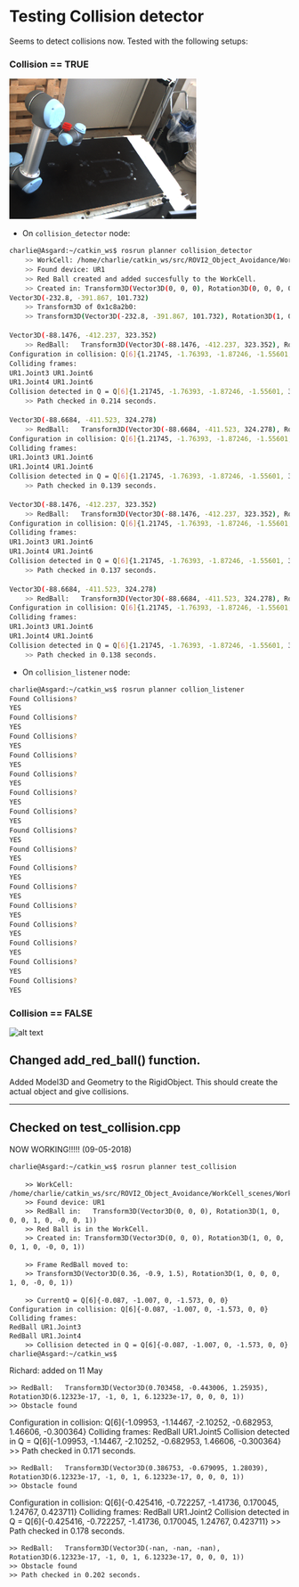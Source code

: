 # Testing Collision detector

Seems to detect collisions now. Tested with the following setups:


### Collision == TRUE

![alt text](collision_1_08.05.2018.png)


 - On `collision_detector` node:

```sh
charlie@Asgard:~/catkin_ws$ rosrun planner collision_detector 
	>> WorkCell: /home/charlie/catkin_ws/src/ROVI2_Object_Avoidance/WorkCell_scenes/WorkStation_2/WC2_Scene.wc.xml
	>> Found device: UR1
	>> Red Ball created and added succesfully to the WorkCell.
	>> Created in: Transform3D(Vector3D(0, 0, 0), Rotation3D(0, 0, 0, 0, 0, 0, 0, 0, 0))
Vector3D(-232.8, -391.867, 101.732)
	>> Transform3D of 0x1c8a2b0:
	>> Transform3D(Vector3D(-232.8, -391.867, 101.732), Rotation3D(1, 0, 0, 0, 1, 0, -0, 0, 1))

Vector3D(-88.1476, -412.237, 323.352)
	>> RedBall:   Transform3D(Vector3D(-88.1476, -412.237, 323.352), Rotation3D(1, 0, 0, 0, 1, 0, -0, 0, 1))
Configuration in collision: Q[6]{1.21745, -1.76393, -1.87246, -1.55601, 3.5312, 0.122671}
Colliding frames: 
UR1.Joint3 UR1.Joint6
UR1.Joint4 UR1.Joint6
Collision detected in Q = Q[6]{1.21745, -1.76393, -1.87246, -1.55601, 3.5312, 0.122671}
	>> Path checked in 0.214 seconds.

Vector3D(-88.6684, -411.523, 324.278)
	>> RedBall:   Transform3D(Vector3D(-88.6684, -411.523, 324.278), Rotation3D(1, 0, 0, 0, 1, 0, -0, 0, 1))
Configuration in collision: Q[6]{1.21745, -1.76393, -1.87246, -1.55601, 3.5312, 0.122671}
Colliding frames: 
UR1.Joint3 UR1.Joint6
UR1.Joint4 UR1.Joint6
Collision detected in Q = Q[6]{1.21745, -1.76393, -1.87246, -1.55601, 3.5312, 0.122671}
	>> Path checked in 0.139 seconds.

Vector3D(-88.1476, -412.237, 323.352)
	>> RedBall:   Transform3D(Vector3D(-88.1476, -412.237, 323.352), Rotation3D(1, 0, 0, 0, 1, 0, -0, 0, 1))
Configuration in collision: Q[6]{1.21745, -1.76393, -1.87246, -1.55601, 3.5312, 0.122671}
Colliding frames: 
UR1.Joint3 UR1.Joint6
UR1.Joint4 UR1.Joint6
Collision detected in Q = Q[6]{1.21745, -1.76393, -1.87246, -1.55601, 3.5312, 0.122671}
	>> Path checked in 0.137 seconds.

Vector3D(-88.6684, -411.523, 324.278)
	>> RedBall:   Transform3D(Vector3D(-88.6684, -411.523, 324.278), Rotation3D(1, 0, 0, 0, 1, 0, -0, 0, 1))
Configuration in collision: Q[6]{1.21745, -1.76393, -1.87246, -1.55601, 3.5312, 0.122671}
Colliding frames: 
UR1.Joint3 UR1.Joint6
UR1.Joint4 UR1.Joint6
Collision detected in Q = Q[6]{1.21745, -1.76393, -1.87246, -1.55601, 3.5312, 0.122671}
	>> Path checked in 0.138 seconds.
```

 - On `collision_listener` node:

```sh
charlie@Asgard:~/catkin_ws$ rosrun planner collion_listener 
Found Collisions?   
YES
Found Collisions?   
YES
Found Collisions?   
YES
Found Collisions?   
YES
Found Collisions?   
YES
Found Collisions?   
YES
Found Collisions?   
YES
Found Collisions?   
YES
Found Collisions?   
YES
Found Collisions?   
YES
Found Collisions?   
YES
Found Collisions?   
YES
Found Collisions?   
YES
Found Collisions?   
YES
Found Collisions?   
YES
Found Collisions?   
YES
```

### Collision == FALSE

![alt text]()

## Changed add\_red\_ball() function.

Added Model3D and Geometry to the RigidObject. This should create the actual object and give collisions.

----------------------------------------------------------------------------------------------------------------------------------------------------------------------------------

## Checked on test\_collision.cpp

NOW WORKING!!!!! (09-05-2018)

```
charlie@Asgard:~/catkin_ws$ rosrun planner test_collision 

	>> WorkCell: /home/charlie/catkin_ws/src/ROVI2_Object_Avoidance/WorkCell_scenes/WorkStation_2_with_ball/WC2_Scene.wc.xml
	>> Found device: UR1
	>> RedBall in:   Transform3D(Vector3D(0, 0, 0), Rotation3D(1, 0, 0, 0, 1, 0, -0, 0, 1))
	>> Red Ball is in the WorkCell.
	>> Created in: Transform3D(Vector3D(0, 0, 0), Rotation3D(1, 0, 0, 0, 1, 0, -0, 0, 1))

	>> Frame RedBall moved to:
	>> Transform3D(Vector3D(0.36, -0.9, 1.5), Rotation3D(1, 0, 0, 0, 1, 0, -0, 0, 1))

	>> CurrentQ = Q[6]{-0.087, -1.007, 0, -1.573, 0, 0}
Configuration in collision: Q[6]{-0.087, -1.007, 0, -1.573, 0, 0}
Colliding frames: 
RedBall UR1.Joint3
RedBall UR1.Joint4
	>> Collision detected in Q = Q[6]{-0.087, -1.007, 0, -1.573, 0, 0}
charlie@Asgard:~/catkin_ws$ 
```



Richard: added on 11 May

	>> RedBall:   Transform3D(Vector3D(0.703458, -0.443006, 1.25935), Rotation3D(6.12323e-17, -1, 0, 1, 6.12323e-17, 0, 0, 0, 1))
	>> Obstacle found
Configuration in collision: Q[6]{-1.09953, -1.14467, -2.10252, -0.682953, 1.46606, -0.300364}
Colliding frames: 
RedBall UR1.Joint5
Collision detected in Q = Q[6]{-1.09953, -1.14467, -2.10252, -0.682953, 1.46606, -0.300364}
	>> Path checked in 0.171 seconds.

	>> RedBall:   Transform3D(Vector3D(0.386753, -0.679095, 1.28039), Rotation3D(6.12323e-17, -1, 0, 1, 6.12323e-17, 0, 0, 0, 1))
	>> Obstacle found
Configuration in collision: Q[6]{-0.425416, -0.722257, -1.41736, 0.170045, 1.24767, 0.423711}
Colliding frames: 
RedBall UR1.Joint2
Collision detected in Q = Q[6]{-0.425416, -0.722257, -1.41736, 0.170045, 1.24767, 0.423711}
	>> Path checked in 0.178 seconds.

	>> RedBall:   Transform3D(Vector3D(-nan, -nan, -nan), Rotation3D(6.12323e-17, -1, 0, 1, 6.12323e-17, 0, 0, 0, 1))
	>> Obstacle found
	>> Path checked in 0.202 seconds.
